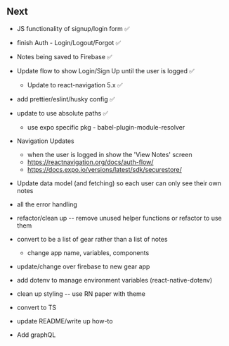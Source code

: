 ## Next

- JS functionality of signup/login form ✅
- finish Auth - Login/Logout/Forgot ✅
- Notes being saved to Firebase ✅
- Update flow to show Login/Sign Up until the user is logged ✅
  - Update to react-navigation 5.x ✅
- add prettier/eslint/husky config ✅
- update to use absolute paths ✅
  - use expo specific pkg - babel-plugin-module-resolver
- Navigation Updates
  - when the user is logged in show the 'View Notes' screen
  - https://reactnavigation.org/docs/auth-flow/
  - https://docs.expo.io/versions/latest/sdk/securestore/
- Update data model (and fetching) so each user can only see their own notes
- all the error handling
- refactor/clean up -- remove unused helper functions or refactor to use them

- convert to be a list of gear rather than a list of notes
  - change app name, variables, components
- update/change over firebase to new gear app

- add dotenv to manage environment variables (react-native-dotenv)
- clean up styling -- use RN paper with theme
- convert to TS
- update README/write up how-to
- Add graphQL
